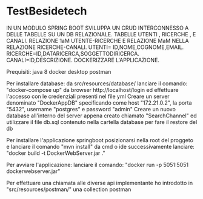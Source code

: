 # TestBesidetech
IN UN MODULO SPRING BOOT SVILUPPA UN CRUD INTERCONNESSO A DELLE TABELLE SU UN DB RELAZIONALE. TABELLE UTENTI , RICERCHE , E CANALI. RELAZIONE 1aM UTENTE-RICERCHE E RELAZIONE MaM NELLA RELAZIONE RICERCHE-CANALI. UTENTI= ID,NOME,COGNOME,EMAIL. RICERCHE=ID,DATARICERCA,SOGGETTODIRICERCA. CANALI=ID,DESCRIZIONE. DOCKERIZZARE L'APPLICAZIONE.

Prequisiti:
java 8
docker desktop
postman

Per installare database:
da src/resources/database/ lanciare il comando: "docker-compose up"
da browser http://localhost/login ed effettuare l'accesso con le credenziali presenti nel file yml
Creare un server denominato "DockerAppDB" specificando come host "172.21.0.2", la porta "5432", username "postgres" e password "admin"
Creare un nuovo database all'interno del server appena creato chiamato "SearchChannel" ed utilizzare il file db.sql contenuto nella cartella database per fare il restore del db

Per installare l'applicazione springboot
posizionarsi nella root del proggeto e lanciare il comando "mvn install" da cmd o ide
successivamente lanciare: "docker build -t DockerWebServer.jar ."

Per avviare l'applicazione:
lanciare il comando: "docker run -p 5051:5051 dockerwebserver.jar"

Per effettuare una chiamata alle diverse api implementante ho introdotto in "src/resources/postman/" una collection postman



